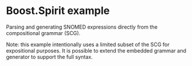 # Boost.Spirit example

Parsing and generating SNOMED expressions directly from the compositional grammar (SCG).

Note: this example intentionally uses a limited subset of the SCG for
expositional purposes. It is possible to extend the embedded grammar
and generator to support the full syntax.

